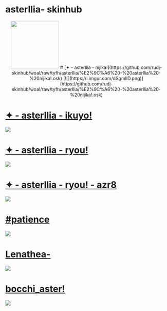# asterllia- skinhub
<p align="center">
<a href="https://osu.ppy.sh/users/9456733">
  <img src="https://a.ppy.sh/9456733"  
       width="150"
       height="150"></a>
# [✦ - asterllia - nijika!](https://github.com/rudj-skinhub/woal/raw/tyfh/asterllia/%E2%9C%A6%20-%20asterllia%20-%20nijika!.osk)
[![](https://i.imgur.com/dSgmIlD.png)](https://github.com/rudj-skinhub/woal/raw/tyfh/asterllia/%E2%9C%A6%20-%20asterllia%20-%20nijika!.osk)

# [✦ - asterllia - ikuyo!](https://github.com/rudj-skinhub/woal/raw/tyfh/asterllia/%E2%9C%A6%20-%20asterllia%20-%20ikuyo!.osk)
[![](https://i.imgur.com/eYquBk6.png)](https://github.com/rudj-skinhub/woal/raw/tyfh/asterllia/%E2%9C%A6%20-%20asterllia%20-%20ikuyo!.osk)

# [✦ - asterllia - ryou!](https://github.com/rudj-skinhub/woal/raw/tyfh/asterllia/%E2%9C%A6%20-%20asterllia%20-%20ryou!.osk)
[![](https://i.imgur.com/Gl6wQch.png)](https://github.com/rudj-skinhub/woal/raw/tyfh/asterllia/%E2%9C%A6%20-%20asterllia%20-%20ryou!.osk)

# [✦ - asterllia - ryou! - azr8](https://github.com/rudj-skinhub/woal/raw/tyfh/asterllia/%E2%9C%A6%20-%20asterllia%20-%20ryou!%20-%20azr8.osk)
[![](https://i.imgur.com/0xIpuK8.png)](https://github.com/rudj-skinhub/woal/raw/tyfh/asterllia/%E2%9C%A6%20-%20asterllia%20-%20ryou!%20-%20azr8.osk)

# [#patience](https://github.com/rudj-skinhub/woal/raw/tyfh/asterllia/%23patience.osk)
[![](https://i.imgur.com/3wbcSY3.jpg)](https://github.com/rudj-skinhub/woal/raw/tyfh/asterllia/%23patience.osk)

# [Lenathea-](https://github.com/rudj-skinhub/woal/raw/tyfh/asterllia/Lenathea-.osk)
[![](https://i.imgur.com/Az1UVWz.jpg)](https://github.com/rudj-skinhub/woal/raw/tyfh/asterllia/Lenathea-.osk)

# [bocchi_aster!](https://github.com/rudj-skinhub/woal/raw/tyfh/asterllia/bocchi_aster!.osk)
[![](https://i.imgur.com/RrmJyOr.jpg)](https://github.com/rudj-skinhub/woal/raw/tyfh/asterllia/bocchi_aster!.osk)

